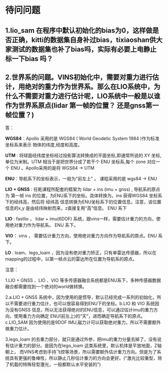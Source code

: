 # 待问问题

## 1.lio_sam 在程序中默认初始化的bias为0，这样做是否正确，kitti的数据集自身补过bias，tixiaoshan供大家测试的数据集也补了bias吗，实际有必要上电静止标一下bias 吗？



## 2.世界系的问题。VINS初始化中，需要对重力进行估计，用绝对的重力作为世界系。那么在LIO系统中，为什么不需要对重力进行估计呢，LIO系统中一般是以谁作为世界系原点(lidar 第一帧的位置？ 还是gnss第一帧位置？)

答：

**WGS84**：Apollo 采用的是 WGS84 ( World Geodetic System 1984 )作为标准坐标系来表示
物体的纬度,经度和高度。

**UTM** : 将球面经纬度坐标经过投影算法转换成的平面坐标,即通常所说的 XY 坐标,单位为米制。UTM 相当于是把世界分成了若干个 ENU 坐标系,每个 zone 对应一个 ENU 。Apollo采用的是将 WGS84 -> UTM

**ENU**：导航系下的坐标表示，一般为"前左上" 。 课程采用的是 wgs84 -> ENU

**LIO + GNSS** :  任乾课程所配套的框架为 lidar +  ins (imu + gnss) , 导航系的原点为 第一帧 ins 的位置，为ENU系下的坐标。具体转换为，ins 获得WGS84 坐标系下的经纬高，然后将 经纬高 信息转换为ENU坐标系下的位置信息。注意，该位置信息的x,y  是由经纬映射而来，z直接复用“高”信息。 ENU 系下

**LIO** : fastlio ，  lidar + imu(6DOF) 系统，跟vins一样，需要估计重力的方向，使用绝对重力作为导航系。 ENU 系下。

**VIO**： vins ， 需要估计重力方向，使用绝对重力方向作为导航系的原点。ENU 系下。

**LO** :  loam、lego_loam  ，因为没有绝对重力矫正，只有单雷达传感器，所以在mapping的过程中，以第一帧点云的雷达所在位置为导航系的原点。

注意：

1.LIO + GNSS 、LIO  、VIO 等多传感器融合系统都是ENU系下，多种传感器数据融合都需要找到一个绝对的world做转换。

2.a.LIO + GNSS 系统中，因为使用的是惯导，默认已经完成一系列的初始化，所以不需要进行重力估计，也可以很容易得到ENU下的坐标。b.LIO 和 VIO 系统因为没有GNSS 信息，所以无法获得绝对的ENU信息，可以通过估计imu的重力方向，使用重力方向确定 ENU(前左上)的“天”，进而确定导航系下的原点。c.LIO_SAM 因为使用的是9DOF IMU,磁力计可以获取绝对重力，所以不需要额外做重力估计。 

3.lego_loam 的去重力部分，就只是通过外参，把imu的重力分量去掉了，没有说有估计重力的部分。是因为在lego_loam 这类系统里，默认机体是平放地面，Z轴朝上， 而VINS考虑到手持飞控等场景，所以需要额外估计重力方向。但是为了系统具有更强的鲁棒性，所以静止几秒估计重力的方向会更好。("激光比较重型，除了机载的特殊轻型激光，一般都默认水平安装的")